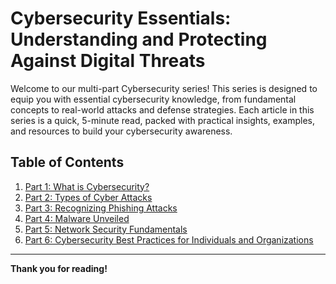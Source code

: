 # Cybersecurity Essentials: Understanding and Protecting Against Digital Threats

Welcome to our multi-part Cybersecurity series! This series is designed to equip you with essential cybersecurity knowledge, from fundamental concepts to real-world attacks and defense strategies. Each article in this series is a quick, 5-minute read, packed with practical insights, examples, and resources to build your cybersecurity awareness.

## Table of Contents
1. [Part 1: What is Cybersecurity?](#part-1-what-is-cybersecurity)
2. [Part 2: Types of Cyber Attacks](#part-2-types-of-cyber-attacks)
3. [Part 3: Recognizing Phishing Attacks](#part-3-recognizing-phishing-attacks)
4. [Part 4: Malware Unveiled](#part-4-malware-unveiled)
5. [Part 5: Network Security Fundamentals](#part-5-network-security-fundamentals)
6. [Part 6: Cybersecurity Best Practices for Individuals and Organizations](#part-6-cybersecurity-best-practices-for-individuals-and-organizations)

---

**Thank you for reading!**
